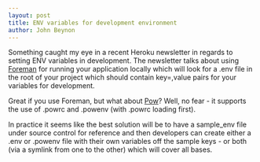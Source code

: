 ```yaml
---
layout: post
title: ENV variables for development environment
author: John Beynon
---
```


Something caught my eye in a recent Heroku newsletter in regards to setting ENV variables in development. The newsletter talks about using [Foreman](https://github.com/ddollar/foreman) for running your application locally which will look for a .env file in the root of your project which should contain key=,value pairs for your variables for development.

Great if you use Foreman, but what about [Pow](http://pow.cx)? Well, no fear - it supports the use of .powrc and .powenv (with .powrc loading first).

In practice it seems like the best solution will be to have a sample_env file under source control for reference and then developers can create either a .env or .powenv file with their own variables off the sample keys - or both (via a symlink from one to the other) which will cover all bases.